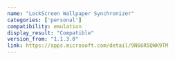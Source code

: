 ```yaml
---
name: "LockScreen Wallpaper Synchronizer"
categories: ['personal']
compatibility: emulation
display_result: "Compatible"
version_from: "1.1.3.0"
link: https://apps.microsoft.com/detail/9N66R5QWK9TM
---
```

